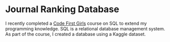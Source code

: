 # Journal Ranking Database

I recently completed a [Code First Girls](https://codefirstgirls.com/) course on SQL to extend my programming knowledge. SQL is a relational database management system. As part of the course, I created a database using a Kaggle dataset.
